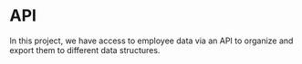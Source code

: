 # API
In this project, we have access to employee data via an API to organize and export them to different data structures.
